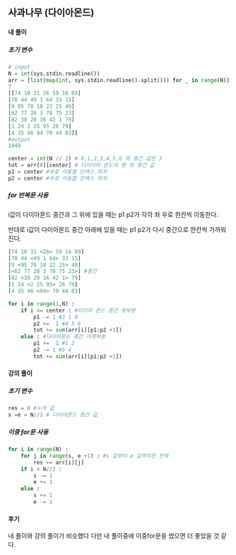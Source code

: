 ## 사과나무 (다이아몬드)

#### 내 풀이

##### 초기 변수

````python
# input
N = int(sys.stdin.readline())
arr = [list(map(int, sys.stdin.readline().split())) for _ in range(N)]
7
[[74 10 31 26 59 16 89]
[78 44 49 1 64 33 15] 
[9 95 70 18 22 25 40] 
[62 77 28 3 78 75 23] 
[82 38 20 16 42 1 79] 
[1 24 2 25 95 26 79] 
[4 35 46 94 70 44 83]]
#output
1049

center = int(N // 2) # 0,1,2,3,4,5,6 의 중간 값은 3
tot = arr[0][center] # 다이이아 몬드의 맨 위 중간 값
p1 = center #좌로 이동할 인덱스 위치
p2 = center #우로 이동할 인덱스 위치
````

##### for 반복문 사용

i값이 다이아몬드 중간과 그 위에 있을 때는 p1 p2가 각각 좌 우로 한칸씩 이동한다.

반대로 i값이 다이아몬드 중간 아래에 있을 때는 p1 p2가 다시 중간으로 한칸씩 가까워 진다.

````python
[74 10 31 <26> 59 16 89]
[78 44 <49 1 64> 33 15] 
[9 <95 70 18 22 25> 40] 
[<62 77 28 3 78 75 23>] #중간
[82 <38 20 16 42 1> 79] 
[1 24 <2 25 95> 26 79] 
[4 35 46 <94> 70 44 83]

for i in range(1,N) :
    if i <= center : #다이아 몬드 중간 윗부분
        p1 -= 1 #2 1 0
        p2 +=  1 #4 5 6
        tot += sum(arr[i][p1:p2 +1])
    else : #다이아몬드 중간 아랫부분
        p1 +=  1 #1 2
        p2 -= 1 #5 4
        tot += sum(arr[i][p1:p2 +1])
````



#### 강의 풀이

##### 초기 변수

````python
res = 0 #누적 값
s =e = N//2 # 다이아몬드 중간 값
````

##### 이중 for문 사용

```python
for i in range(N) :
    for j in range(s, e +1) : #s 값부터 e 값까지만 반복
        res += arr[i][j]
    if i < N//2 :
        s -= 1
        e += 1
    else :
        s += 1
        e -= 1
```



#### 후기

내 풀이와 강의 풀이가 비슷했다 다만 내 풀이중에 이중for문을 썼으면 더 좋았을 것 같다.